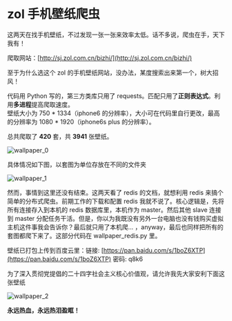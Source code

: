 # zol 手机壁纸爬虫

这两天在找手机壁纸，不过发现一张一张来效率太低。话不多说，爬虫在手，天下我有！  

爬取网站：[http://sj.zol.com.cn/bizhi/](http://sj.zol.com.cn/bizhi/)  

至于为什么选这个 zol 的手机壁纸网站，没办法，某度搜索出来第一个，树大招风！  

代码用 Python 写的，第三方类库只用了 requests。匹配只用了**正则表达式**。利用**多进程**提高爬取速度。  
壁纸大小为 750 * 1334（iphone6 的分辨率），大小可在代码里自行更改，最高的分辨率为 1080 * 1920（iphone6s plus 的分辨率）。  

总共爬取了 **420** 套，共 **3941** 张壁纸。  

![wallpaper_0](https://github.com/chenjiandongx/wallpaper/blob/master/images/wallpaper_0.png)  

具体情况如下图，以套图为单位存放在不同的文件夹  

![wallpaper_1](https://github.com/chenjiandongx/wallpaper/blob/master/images/wallpaper_1.png)  

然而，事情到这里还没有结束。这两天看了 redis 的文档，就想利用 redis 来搞个简单的分布式爬虫。前期工作的下载和配置 redis 我就不说了。核心逻辑是，先将所有连接存入到本机的 redis 数据库里，本机作为 master。然后其他 slave 连接到 master 分配任务干活。但是，你以为我既没有另外一台电脑也没有钱购买虚拟主机这件事我会告诉你？最后就只用了本机爬...  ，anyway，最后也同样把所有的套图都爬下来了。这部分代码在 wallpaper_redis.py 里。  

壁纸已打包上传到百度云里：链接: [https://pan.baidu.com/s/1boZ6XTP](https://pan.baidu.com/s/1boZ6XTP) 密码: q8k6  

为了深入贯彻党提倡的二十四字社会主义核心价值观，请允许我先大家安利下面这张壁纸  

![wallpaper_2](https://github.com/chenjiandongx/wallpaper/blob/master/images/wallpaper_2.jpg)  


**永远热血，永远热泪盈眶！**

